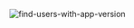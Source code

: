 ![find-users-with-app-version](https://github.com/user-attachments/assets/fa37c456-0df6-49f4-b087-c43a8488e6fc)
